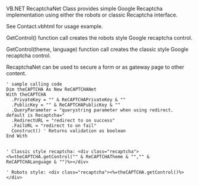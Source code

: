 VB.NET RecaptchaNet Class provides simple Google Recaptcha implementation using either the robots or classic Recaptcha interface. 

See Contact.vbhtml for usage example. 

GetControl() function call creates the robots style Google recaptcha control. 

GetControl(theme, language) function call creates the classic style Google recaptcha control. 

RecaptchaNet can be used to secure a form or as gateway page to other content. 
```vbnet
' sample calling code
Dim theCAPTCHA As New ReCAPTCHANet
With theCAPTCHA
  .PrivateKey = "" & ReCAPTCHAPrivateKey & ""
  .PublicKey = "" & ReCAPTCHAPublicKey & ""
  .QueryParameter = "querystring parameter when using redirect. default is Recaptcha="
  .RedirectURL = "redirect to on success"
  .FailURL = "redirect to on fail"
  Construct() ' Returns validation as boolean
End With


' Classic style recaptcha: <div class="recaptcha"><%=theCAPTCHA.getControl("" & ReCAPTCHATheme & "","" & ReCAPTCHALanguage & "")%></div>

' Robots style: <div class="recaptcha"><%=theCAPTCHA.getControl()%></div>
 ```
